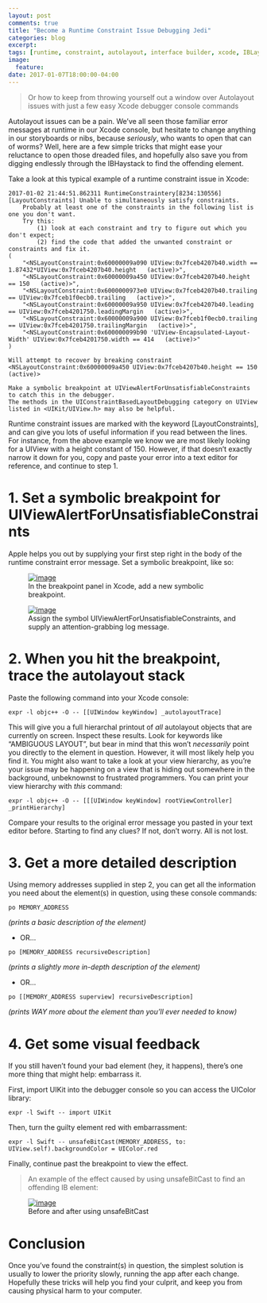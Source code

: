 ```yaml
---
layout: post
comments: true
title: "Become a Runtime Constraint Issue Debugging Jedi"
categories: blog
excerpt:
tags: [runtime, constraint, autolayout, interface builder, xcode, IBLayoutConstraint, defenestration]
image:
  feature:
date: 2017-01-07T18:00:00-04:00
---
```

> Or how to keep from throwing yourself out a window over Autolayout issues with just a few easy Xcode debugger console commands

Autolayout issues can be a pain. We’ve all seen those familiar error messages at runtime in our Xcode console, but hesitate to change anything in our storyboards or nibs, because _seriously_, who wants to open that can of worms? Well, here are a few simple tricks that might ease your reluctance to open those dreaded files, and hopefully also save you from digging endlessly through the IBHaystack to find the offending element.

Take a look at this typical example of a runtime constraint issue in Xcode:

```
2017-01-02 21:44:51.862311 RuntimeConstraintery[8234:130556] [LayoutConstraints] Unable to simultaneously satisfy constraints.
	Probably at least one of the constraints in the following list is one you don't want.
	Try this:
		(1) look at each constraint and try to figure out which you don't expect;
		(2) find the code that added the unwanted constraint or constraints and fix it.
(
    "<NSLayoutConstraint:0x60000009a090 UIView:0x7fceb4207b40.width == 1.87432*UIView:0x7fceb4207b40.height   (active)>",
    "<NSLayoutConstraint:0x60000009a450 UIView:0x7fceb4207b40.height == 150   (active)>",
    "<NSLayoutConstraint:0x6000000973e0 UIView:0x7fceb4207b40.trailing == UIView:0x7fceb1f0ecb0.trailing   (active)>",
    "<NSLayoutConstraint:0x60000009a950 UIView:0x7fceb4207b40.leading == UIView:0x7fceb4201750.leadingMargin   (active)>",
    "<NSLayoutConstraint:0x60000009a900 UIView:0x7fceb1f0ecb0.trailing == UIView:0x7fceb4201750.trailingMargin   (active)>",
    "<NSLayoutConstraint:0x600000099b90 'UIView-Encapsulated-Layout-Width' UIView:0x7fceb4201750.width == 414   (active)>"
)

Will attempt to recover by breaking constraint
<NSLayoutConstraint:0x60000009a450 UIView:0x7fceb4207b40.height == 150   (active)>

Make a symbolic breakpoint at UIViewAlertForUnsatisfiableConstraints to catch this in the debugger.
The methods in the UIConstraintBasedLayoutDebugging category on UIView listed in <UIKit/UIView.h> may also be helpful.
```

Runtime constraint issues are marked with the keyword [LayoutConstraints], and can give you lots of useful information if you read between the lines. For instance, from the above example we know we are most likely looking for a UIView with a height constant of 150. However, if that doesn’t exactly narrow it down for you, copy and paste your error into a text editor for reference, and continue to step 1.

# 1. Set a symbolic breakpoint for UIViewAlertForUnsatisfiableConstraints

Apple helps you out by supplying your first step right in the body of the runtime constraint error message. Set a symbolic breakpoint, like so:

<figure>
	<a href="https://www.flickr.com/photos/146724089@N04/32137434536/in/dateposted-public/"><img src="https://c1.staticflickr.com/1/637/32137434536_cb689f85e8_b.jpg" alt="image"></a>
	<figcaption>In the breakpoint panel in Xcode, add a new symbolic breakpoint.</figcaption>
</figure>

<figure>
	<a href="https://www.flickr.com/photos/146724089@N04/32137434396/in/dateposted-public/"><img src="https://c5.staticflickr.com/1/631/32137434396_02e8bb8529_b.jpg" alt="image"></a>
	<figcaption>Assign the symbol UIViewAlertForUnsatisfiableConstraints, and supply an attention-grabbing log message.</figcaption>
</figure>

# 2.	When you hit the breakpoint, trace the autolayout stack

Paste the following command into your Xcode console:

`expr -l objc++ -O -- [[UIWindow keyWindow] _autolayoutTrace]`

This will give you a full hierarchal printout of _all_ autolayout objects that are currently on screen. Inspect these results. Look for keywords like “AMBIGUOUS LAYOUT”, but bear in mind that this won’t _necessarily_ point you directly to the element in question. However, it will most likely help you find it. You might also want to take a look at your view hierarchy, as you’re your issue may be happening on a view that is hiding out somewhere in the background, unbeknownst to frustrated programmers. You can print your view hierarchy with _this_ command:

`expr -l objc++ -O -- [[[UIWindow keyWindow] rootViewController] _printHierarchy]`

Compare your results to the original error message you pasted in your text editor before. Starting to find any clues? If not, don’t worry. All is not lost.

# 3.	Get a more detailed description

Using memory addresses supplied in step 2, you can get all the information you need about the element(s) in question, using these console commands:

`po MEMORY_ADDRESS`

_(prints a basic description of the element)_

 - OR...

`po [MEMORY_ADDRESS recursiveDescription]`

_(prints a slightly more in-depth description of the element)_

 - OR...

`po [[MEMORY_ADDRESS superview] recursiveDescription]`

_(prints WAY more about the element than you’ll ever needed to know)_

# 4.	Get some visual feedback

If you still haven’t found your bad element (hey, it happens), there’s one more thing that might help: embarrass it.

First, import UIKit into the debugger console so you can access the UIColor library:

`expr -l Swift -- import UIKit`

Then, turn the guilty element red with embarrassment:

`expr -l Swift -- unsafeBitCast(MEMORY_ADDRESS, to: UIView.self).backgroundColor = UIColor.red`

Finally, continue past the breakpoint to view the effect.

> An example of the effect caused by using unsafeBitCast to find an offending IB element:

<figure>
	<a href="https://www.flickr.com/photos/146724089@N04/32138391696/in/dateposted-public/"><img src="https://c1.staticflickr.com/1/472/32138391696_f4a7c40063_b.jpg" alt="image"></a>
	<figcaption>Before and after using unsafeBitCast</figcaption>
</figure>

# Conclusion

Once you’ve found the constraint(s) in question, the simplest solution is usually to lower the priority slowly, running the app after each change. Hopefully these tricks will help you find your culprit, and keep you from causing physical harm to your computer.
